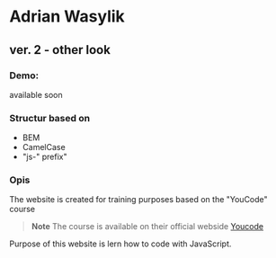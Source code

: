 # Adrian Wasylik
## ver. 2 - other look

### Demo:
available soon

### Structur based on

- BEM
- CamelCase
- "js-" prefix"

### Opis

The website is created for training purposes based on the "YouCode" course

> **Note** The course is available on their official webside [Youcode](https://youcode.pl)

Purpose of this website is lern how to code with JavaScript.

